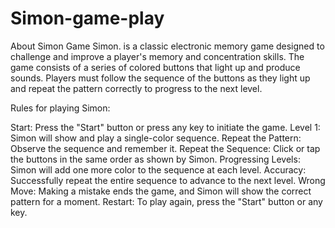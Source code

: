 # Simon-game-play
About Simon Game
Simon. is a classic electronic memory game designed to challenge and improve a player's memory and concentration skills. The game consists of a series of colored buttons that light up and produce sounds. Players must follow the sequence of the buttons as they light up and repeat the pattern correctly to progress to the next level.

Rules for playing Simon:

Start: Press the "Start" button or press any key to initiate the game.
Level 1: Simon will show and play a single-color sequence.
Repeat the Pattern: Observe the sequence and remember it.
Repeat the Sequence: Click or tap the buttons in the same order as shown by Simon.
Progressing Levels: Simon will add one more color to the sequence at each level.
Accuracy: Successfully repeat the entire sequence to advance to the next level.
Wrong Move: Making a mistake ends the game, and Simon will show the correct pattern for a moment.
Restart: To play again, press the "Start" button or any key.
